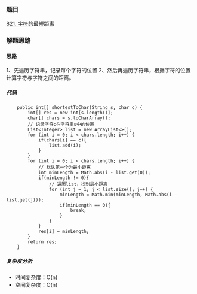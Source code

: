 ### 题目 

[821. 字符的最短距离](https://leetcode.cn/problems/shortest-distance-to-a-character/)

### 解题思路

#### 思路
1、先遍历字符串，记录每个字符的位置
2、然后再遍历字符串，根据字符的位置计算字符与字符之间的距离。

##### 代码

```
    public int[] shortestToChar(String s, char c) {
        int[] res = new int[s.length()];
        char[] chars = s.toCharArray();
        // 记录字符c在字符串s中的位置
        List<Integer> list = new ArrayList<>();
        for (int i = 0; i < chars.length; i++) {
            if(chars[i] == c){
                list.add(i);
            }
        }
        for (int i = 0; i < chars.length; i++) {
            // 默认第一个为最小距离
            int minLength = Math.abs(i - list.get(0));
            if(minLength != 0){
                // 遍历list，找到最小距离
                for (int j = 1; j < list.size(); j++) {
                    minLength = Math.min(minLength, Math.abs(i - list.get(j)));
                    if(minLength == 0){
                        break;
                    }
                }
            }
            res[i] = minLength;
        }
        return res;
    }
```
##### 复杂度分析
- 时间复杂度：O(n)
- 空间复杂度：O(n)


